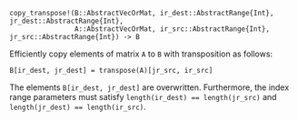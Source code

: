 ```
copy_transpose!(B::AbstractVecOrMat, ir_dest::AbstractRange{Int}, jr_dest::AbstractRange{Int},
                A::AbstractVecOrMat, ir_src::AbstractRange{Int}, jr_src::AbstractRange{Int}) -> B
```

Efficiently copy elements of matrix `A` to `B` with transposition as follows:

```
B[ir_dest, jr_dest] = transpose(A)[jr_src, ir_src]
```

The elements `B[ir_dest, jr_dest]` are overwritten. Furthermore, the index range parameters must satisfy `length(ir_dest) == length(jr_src)` and `length(jr_dest) == length(ir_src)`.
